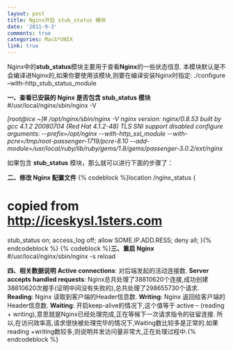 ```yaml
---
layout: post
title: Nginx开启 stub_status 模块
date: '2011-9-3'
comments: true
categories: Mac&*UNIX
link: true
---
```

Nginx中的<strong>stub_status</strong>模块主要用于查看<strong>Nginx</strong>的一些状态信息.
本模块默认是不会编译进Nginx的,如果你要使用该模块,则要在编译安装Nginx时指定:
./configure –with-http_stub_status_module

<strong>一、查看已安装的 Nginx 是否包含 stub_status 模块</strong>
#/usr/local/nginx/sbin/nginx -V

<em> [root@ice ~]# /opt/nginx/sbin/nginx -V
nginx version: nginx/0.8.53
built by gcc 4.1.2 20080704 (Red Hat 4.1.2-48)
TLS SNI support disabled
configure arguments: --prefix=/opt/nginx --with-http_ssl_module --with-pcre=/tmp/root-passenger-1719/pcre-8.10 --add-module=/usr/local/ruby/lib/ruby/gems/1.8/gems/passenger-3.0.2/ext/nginx</em>

如果包含 <strong>stub_status</strong> 模块，那么就可以进行下面的步骤了：

<strong>二、修改 Nginx 配置文件</strong>
{% codeblock %}location /nginx_status {
  # copied from http://iceskysl.1sters.com
  stub_status on;
  access_log   off;
  allow SOME.IP.ADD.RESS;
  deny all;
}{% endcodeblock %}
{% codeblock %}<strong>三、重启 Nginx</strong>
#/usr/local/nginx/sbin/nginx -s reload

<strong>四、相关数据说明</strong>
<strong>Active connections</strong>: 对后端发起的活动连接数.
<strong>Server accepts handled requests</strong>: Nginx总共处理了38810620个连接,成功创建38810620次握手(证明中间没有失败的),总共处理了298655730个请求.
<strong>Reading</strong>: Nginx 读取到客户端的Header信息数.
<strong>Writing</strong>: Nginx 返回给客户端的Header信息数.
<strong>Waiting</strong>: 开启keep-alive的情况下,这个值等于 active – (reading + writing),意思就是Nginx已经处理完成,正在等候下一次请求指令的驻留连接.
所以,在访问效率高,请求很快被处理完毕的情况下,Waiting数比较多是正常的.如果reading +writing数较多,则说明并发访问量非常大,正在处理过程中.{% endcodeblock %}
